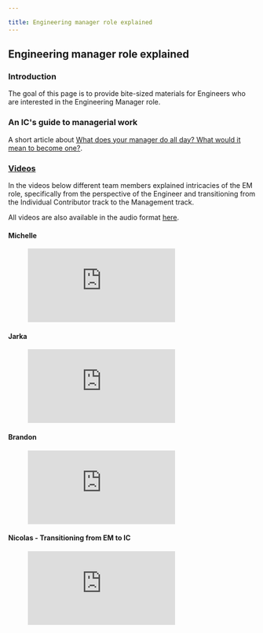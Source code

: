```yaml
---

title: Engineering manager role explained
---
```









## Engineering manager role explained

### Introduction

The goal of this page is to provide bite-sized materials for Engineers who are interested in the
Engineering Manager role.

### An IC's guide to managerial work

A short article about [What does your manager do all day? What would it mean to become one?](work_of_a_manager.html).

### [Videos](https://youtube.com/playlist?list=PL05JrBw4t0KqbOjpY5aZgIQayjguEajWd)

In the videos below different team members explained intricacies of the EM role, specifically
from the perspective of the Engineer and transitioning from the Individual Contributor track to the Management track.

All videos are also available in the audio format [here](https://drive.google.com/drive/folders/1hrayHgzZpzrCd3zC1RrKEFXl3kaheWoK?usp=share_link).

#### Michelle

<!-- blank line -->
<figure class="video_container">
  <iframe src="https://www.youtube.com/embed/4TzP1R3dfSk" frameborder="0" allowfullscreen="true"> </iframe>
</figure>
<!-- blank line -->

#### Jarka

<!-- blank line -->
<figure class="video_container">
  <iframe src="https://www.youtube.com/embed/U91ulREoqQE" frameborder="0" allowfullscreen="true"> </iframe>
</figure>
<!-- blank line -->

#### Brandon

<!-- blank line -->
<figure class="video_container">
  <iframe src="https://www.youtube.com/embed/m3w9JMqOQVM" frameborder="0" allowfullscreen="true"> </iframe>
</figure>
<!-- blank line -->

#### Nicolas - Transitioning from EM to IC

<!-- blank line -->
<figure class="video_container">
  <iframe src="https://www.youtube.com/embed/Um4-C2RC0uo" frameborder="0" allowfullscreen="true"> </iframe>
</figure>
<!-- blank line -->
